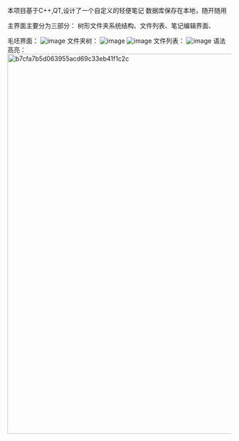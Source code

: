本项目基于C++,QT,设计了一个自定义的轻便笔记
数据库保存在本地，随开随用

主界面主要分为三部分：
  树形文件夹系统结构、文件列表、笔记编辑界面、

毛坯界面：
![image](https://github.com/wowwangchen/ConvNotes/assets/130348678/be689d92-0048-4c88-9688-23f6fd82e9c8)
文件夹树：
![image](https://github.com/wowwangchen/ConvNotes/assets/130348678/1d489a6c-82bc-4d40-be0b-b8e3e1c9bc86)
![image](https://github.com/wowwangchen/ConvNotes/assets/130348678/143096ae-6369-4ac6-b952-9c7ee7588280)
文件列表：
![image](https://github.com/wowwangchen/ConvNotes/assets/130348678/058b5067-582e-4e5b-a9c5-b3048cb9a15e)
语法高亮：
<img width="852" alt="b7cfa7b5d063955acd69c33eb41f1c2c" src="https://github.com/wowwangchen/ConvNotes/assets/130348678/1810edc6-79f3-44ee-b0bf-c0992dd02b98">






